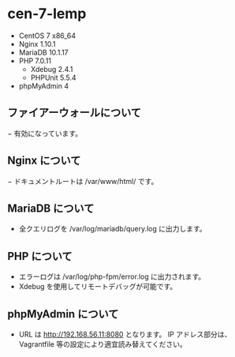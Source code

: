 # cen-7-lemp
- CentOS 7 x86_64
- Nginx 1.10.1
- MariaDB 10.1.17
- PHP 7.0.11
  - Xdebug 2.4.1
  - PHPUnit 5.5.4
- phpMyAdmin 4

## ファイアーウォールについて
− 有効になっています。

## Nginx について
− ドキュメントルートは /var/www/html/ です。

## MariaDB について
- 全クエリログを /var/log/mariadb/query.log に出力します。

## PHP について
- エラーログは /var/log/php-fpm/error.log に出力されます。
- Xdebug を使用してリモートデバッグが可能です。

## phpMyAdmin について
- URL は http://192.168.56.11:8080 となります。
  IP アドレス部分は、Vagrantfile 等の設定により適宜読み替えてください。
